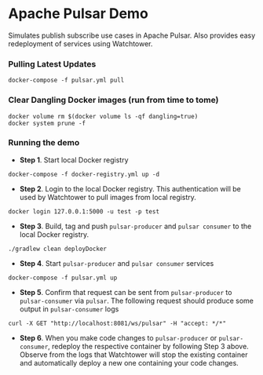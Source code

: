 # Apache Pulsar Demo
Simulates publish subscribe use cases in Apache Pulsar. Also provides easy redeployment of services using Watchtower.

### Pulling Latest Updates
```
docker-compose -f pulsar.yml pull
```

### Clear Dangling Docker images (run from time to tome)
```
docker volume rm $(docker volume ls -qf dangling=true)
docker system prune -f
```

### Running the demo

- **Step 1**. Start local Docker registry 
```
docker-compose -f docker-registry.yml up -d
```

- **Step 2**. Login to the local Docker registry. This authentication will be used by Watchtower to pull images from local registry.

```
docker login 127.0.0.1:5000 -u test -p test
```

- **Step 3**. Build, tag and push `pulsar-producer` and `pulsar consumer` to the local Docker registry.

```
./gradlew clean deployDocker
```

- **Step 4**. Start `pulsar-producer` and `pulsar consumer` services

```
docker-compose -f pulsar.yml up
```

- **Step 5**. Confirm that request can be sent from `pulsar-producer` to `pulsar-consumer` via `pulsar`. The following request should produce some
output in `pulsar-consumer` logs

```
curl -X GET "http://localhost:8081/ws/pulsar" -H "accept: */*"
```

- **Step 6**. When you make code changes to `pulsar-producer` or `pulsar-consumer`, redeploy the respective container by following Step 3 above. Observe from the logs that Watchtower will stop the existing container and automatically deploy a new one containing your code changes.

